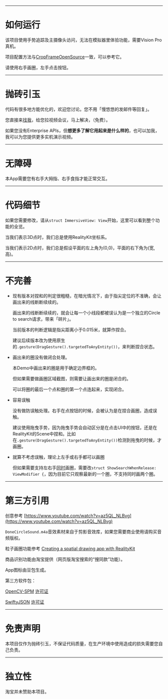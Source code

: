 
---

# 如何运行

该项目使用手势追踪及主摄像头访问，无法在模拟器里体验功能，需要Vision Pro真机。

项目配置方法与[CropFrameOpenSource](https://github.com/Lightning-Lion/CropFrameOpenSource)一致，可以参考它。

请使用右手画圈，左手点击按钮。

---

# 抛砖引玉

代码有很多地方能优化的，欢迎您讨论。您不用「慢悠悠的发邮件等回复」。

您直接来[找我](https://www.feishu.cn/invitation/page/add_contact/?token=d4br5909-0f29-4e22-adf8-aebc814e7c5d&amp;unique_id=Zz2qoXiCUqhYjKsrHBrGnA==)，给您拉视频会议，马上解决，（免费）。

如果您没有Enterprise APIs，但**想更多了解它用起来是什么样的**，也可以加我，我可以为您提供更多实机演示视频。

---

# 无障碍

本App需要您有右手大拇指、右手食指才能正常交互。

---

# 代码细节

如果您需要修改，请从`struct ImmersiveView: View`开始，这里可以看到整个功能的全览。

当我们表示3D点时，我们总是使用RealityKit坐标系。

当我们表示2D点时，我们总是假设平面的左上角为(0,0)，平面的右下角为(宽,高)。

---

# 不完善

- 现有版本对捏和的判定很粗糙，在暗光情况下，由于指尖定位的不准确，会让画出来的线断断续续的。

    画出来的线断断续续的，就会让每一个小线段都被误认为是一个独立的Circle to search请求，带来「碎片」。

    当前版本的判断逻辑是指尖距离小于0.015米，就算作捏合。

    建议后续版本改为使用原生的`.gesture(DragGesture().targetedToAnyEntity())`，来判断捏合状态。

- 画出来的圈没有做闭合处理。

    本Demo中画出来的圈是用于确定边界框的。

    但如果需要做画圈区域截图，则需要让画出来的圈是闭合的。

    可以将圈的最后一个点和圈的第一个点连起来，实现闭合。

- 容易误触
    
    没有做防误触处理。右手在点按钮的时候，会被认为是在捏合画圈，造成误触。

    建议使用拖曳手势，因为拖曳手势会自动区分是在点击UI中的按钮，还是在RealityKit的Scene中捏和。比如在`.gesture(DragGesture().targetedToAnyEntity())`检测到拖曳的时候，才画圈。

- 就算不考虑误触，理论上左手或右手都可以画圈

    但如果需要支持左右手<u>同时</u>画圈，需要改`struct ShowSearchWhenRelease: ViewModifier {`，因为目前它只观察最新的一个圈，不支持同时画两个圈。

---

# 第三方引用

创意参考 [https://www.youtube.com/watch?v=az5QL_NLBvg](https://www.youtube.com/watch?v=az5QL_NLBvg)

`DoneCircleSound.m4a`音效素材来自于剪影音效库，如果您需要商业使用请购买音频版权。

粒子画圈功能参考 [Creating a spatial drawing app with RealityKit](https://developer.apple.com/documentation/RealityKit/creating-a-spatial-drawing-app-with-realitykit)


商品识别功能由淘宝提供（网页版淘宝搜索的“搜同款”功能）。

App图标由豆包生成。

第三方软件包：

[OpenCV-SPM](https://github.com/yeatse/opencv-spm.git) [许可证](https://github.com/yeatse/opencv-spm/blob/main/LICENSE)

[SwiftyJSON](https://github.com/SwiftyJSON/SwiftyJSON.git) [许可证](https://github.com/SwiftyJSON/SwiftyJSON/blob/master/LICENSE)

---

# 免责声明

本项目仅作为抛砖引玉，不保证代码质量，在生产环境中使用造成的损失需要您自己负责。

---

# 独立性

淘宝并未赞助本项目。
